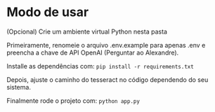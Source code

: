 # Modo de usar

(Opcional) Crie um ambiente virtual Python nesta pasta

Primeiramente, renomeie o arquivo .env.example para apenas .env e preencha a chave de API OpenAI (Perguntar ao Alexandre).

Installe as dependências com:
`pip install -r requirements.txt`

Depois, ajuste o caminho do tesseract no código dependendo do seu sistema.

Finalmente rode o projeto com:
`python app.py`
